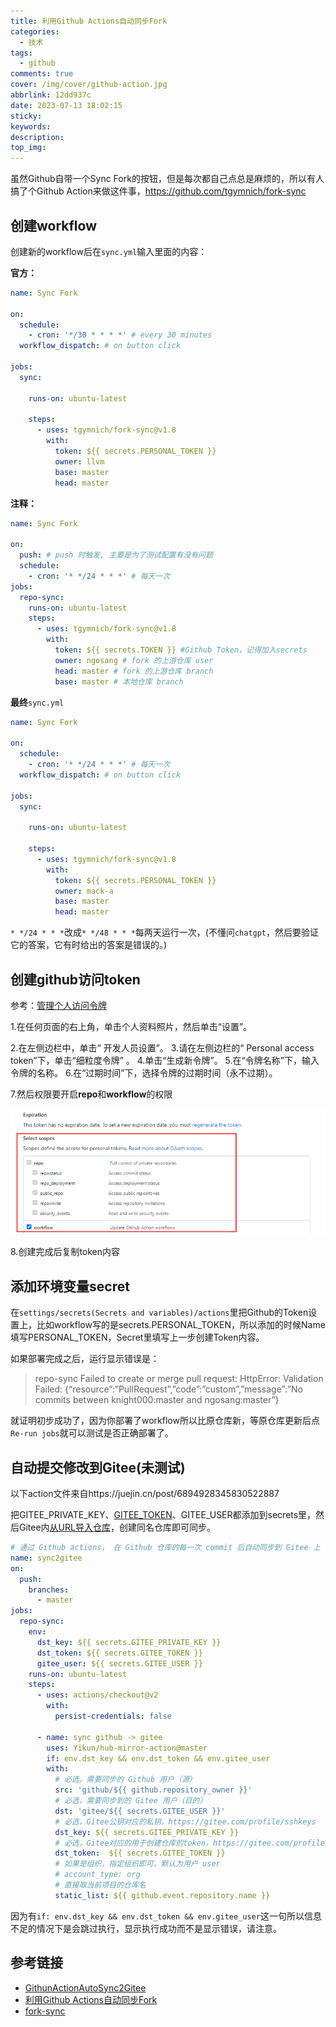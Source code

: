 ```yaml
---
title: 利用Github Actions自动同步Fork
categories:
  - 技术
tags:
  - github
comments: true
cover: /img/cover/github-action.jpg
abbrlink: 12dd937c
date: 2023-07-13 18:02:15
sticky:
keywords:
description:
top_img:
---
```


虽然Github自带一个Sync Fork的按钮，但是每次都自己点总是麻烦的，所以有人搞了个Github Action来做这件事，https://github.com/tgymnich/fork-sync

## 创建workflow

创建新的workflow后在`sync.yml`输入里面的内容：

**官方：**

```yaml
name: Sync Fork

on:
  schedule:
    - cron: '*/30 * * * *' # every 30 minutes
  workflow_dispatch: # on button click

jobs:
  sync:

    runs-on: ubuntu-latest

    steps:
      - uses: tgymnich/fork-sync@v1.8
        with:
          token: ${{ secrets.PERSONAL_TOKEN }}
          owner: llvm
          base: master
          head: master
```

**注释：**

```yaml
name: Sync Fork

on:
  push: # push 时触发, 主要是为了测试配置有没有问题
  schedule:
    - cron: '* */24 * * *' # 每天一次
jobs:
  repo-sync:
    runs-on: ubuntu-latest
    steps:
      - uses: tgymnich/fork-sync@v1.8
        with:
          token: ${{ secrets.TOKEN }} #Github Token，记得加入secrets
          owner: ngosang # fork 的上游仓库 user
          head: master # fork 的上游仓库 branch
          base: master # 本地仓库 branch
```

**最终**`sync.yml`

```yaml
name: Sync Fork

on:
  schedule:
    - cron: '* */24 * * *' # 每天一次
  workflow_dispatch: # on button click

jobs:
  sync:

    runs-on: ubuntu-latest

    steps:
      - uses: tgymnich/fork-sync@v1.8
        with:
          token: ${{ secrets.PERSONAL_TOKEN }}
          owner: mack-a
          base: master
          head: master
```

`* */24 * * *`改成`* */48 * * *`每两天运行一次，(不懂问`chatgpt`，然后要验证它的答案，它有时给出的答案是错误的。)

## 创建github访问token

参考：[管理个人访问令牌](https://docs.github.com/zh/authentication/keeping-your-account-and-data-secure/managing-your-personal-access-tokens)

1.在任何页面的右上角，单击个人资料照片，然后单击“设置”。

2.在左侧边栏中，单击“ 开发人员设置”。
3.请在左侧边栏的“ Personal access token”下，单击“细粒度令牌” 。
4.单击“生成新令牌”。
5.在“令牌名称”下，输入令牌的名称。
6.在“过期时间”下，选择令牌的过期时间（永不过期）。

7.然后权限要开启**repo**和**workflow**的权限

![](../img/%E5%88%A9%E7%94%A8Github-Actions%E8%87%AA%E5%8A%A8%E5%90%8C%E6%AD%A5Fork/github.png)

8.创建完成后复制token内容

## 添加环境变量secret

在`settings/secrets(Secrets and variables)/actions`里把Github的Token设置上，比如workflow写的是secrets.PERSONAL_TOKEN，所以添加的时候Name填写PERSONAL_TOKEN，Secret里填写上一步创建Token内容。

如果部署完成之后，运行显示错误是：

> repo-sync
> Failed to create or merge pull request: HttpError: Validation Failed: {“resource”:”PullRequest”,”code”:”custom”,”message”:”No commits between knight000:master and ngosang:master”}

就证明初步成功了，因为你部署了workflow所以比原仓库新，等原仓库更新后点`Re-run jobs`就可以测试是否正确部署了。

## 自动提交修改到Gitee(未测试)

以下action文件来自https://juejin.cn/post/6894928345830522887

把GITEE_PRIVATE_KEY、[GITEE_TOKEN](https://gitee.com/profile/personal_access_tokens)、GITEE_USER都添加到secrets里，然后Gitee内[从URL导入仓库](https://gitee.com/projects/import/url)，创建同名仓库即可同步。

```yaml
# 通过 Github actions， 在 Github 仓库的每一次 commit 后自动同步到 Gitee 上
name: sync2gitee
on:
  push:
    branches:
      - master
jobs:
  repo-sync:
    env:
      dst_key: ${{ secrets.GITEE_PRIVATE_KEY }}
      dst_token: ${{ secrets.GITEE_TOKEN }}
      gitee_user: ${{ secrets.GITEE_USER }}
    runs-on: ubuntu-latest
    steps:
      - uses: actions/checkout@v2
        with:
          persist-credentials: false

      - name: sync github -> gitee
        uses: Yikun/hub-mirror-action@master
        if: env.dst_key && env.dst_token && env.gitee_user
        with:
          # 必选，需要同步的 Github 用户（源）
          src: 'github/${{ github.repository_owner }}'
          # 必选，需要同步到的 Gitee 用户（目的）
          dst: 'gitee/${{ secrets.GITEE_USER }}'
          # 必选，Gitee公钥对应的私钥，https://gitee.com/profile/sshkeys
          dst_key: ${{ secrets.GITEE_PRIVATE_KEY }}
          # 必选，Gitee对应的用于创建仓库的token，https://gitee.com/profile/personal_access_tokens
          dst_token:  ${{ secrets.GITEE_TOKEN }}
          # 如果是组织，指定组织即可，默认为用户 user
          # account_type: org
          # 直接取当前项目的仓库名
          static_list: ${{ github.event.repository.name }}
```

因为有`if: env.dst_key && env.dst_token && env.gitee_user`这一句所以信息不足的情况下是会跳过执行，显示执行成功而不是显示错误，请注意。

## 参考链接

+ [GithunActionAutoSync2Gitee](https://knight.abn-team.top/2023/03/29/GithunActionAutoSync2Gitee/)
+ [利用Github Actions自动同步Fork](https://zhuanlan.zhihu.com/p/500768626)
+ [fork-sync](https://github.com/tgymnich/fork-sync)
